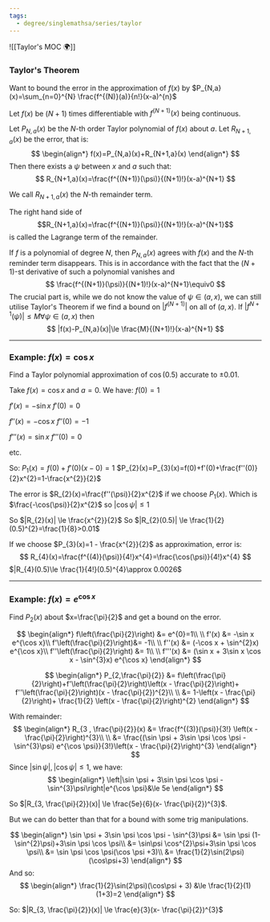 ```yaml
---
tags:
  - degree/singlemathsa/series/taylor
---
```

![[Taylor's MOC 🌍]]

### Taylor's Theorem
Want to bound the error in the approximation of $f(x)$ by $P_{N,a}(x)=\sum_{n=0}^{N} \frac{f^{(N)}(a)}{n!}(x-a)^{n}$

Let $f(x)$ be $(N+1)$ times differentiable with $f^{(N+1)}(x)$ being continuous.

Let $P_{N,a}(x)$ be the $N$-th order Taylor polynomial of $f(x)$ about $a$. Let $R_{N+1,a}(x)$ be the error, that is:
$$
\begin{align*}
f(x)=P_{N,a}(x)+R_{N+1,a}(x)
\end{align*}
$$
Then there exists a $\psi$ between $x$ and $a$ such that:
$$
R_{N+1,a}(x)=\frac{f^{(N+1)}(\psi)}{(N+1)!}(x-a)^{N+1}
$$

We call $R_{N+1,a}(x)$ the $N$-th remainder term.

The right hand side of 
$$R_{N+1,a}(x)=\frac{f^{(N+1)}(\psi)}{(N+1)!}(x-a)^{N+1}$$
is called the Lagrange term of the remainder.

If $f$ is a polynomial of degree $N$, then $P_{N,a}(x)$ agrees with $f(x)$ and the $N$-th reminder term disappears. This is in accordance with the fact that the $(N+1)$-st derivative of such a polynomial vanishes and
$$
\frac{f^{(N+1)}(\psi)}{(N+1)!}(x-a)^{N+1}\equiv0
$$
The crucial part is, while we do not know the value of $\psi\in(a,x)$, we can still utilise Taylor's Theorem if we find a bound on $|f^{(N+1)}|$ on all of $(a,x)$.
If $|f^{N+1}(\psi)|\le M\forall \psi\in(a,x)$ then 
$$
|f(x)-P_{N,a}(x)|\le \frac{M}{(N+1)!}(x-a)^{N+1}
$$

---
### Example: $f(x)=\cos x$

Find a Taylor polynomial approximation of $\cos(0.5)$ accurate to $\pm0.01$.

Take $f(x)=\cos x$ and $a=0$.
We have:
$f(0)=1$

$f'(x)=-\sin x$
$f'(0)=0$

$f''(x)=-\cos x$
$f''(0)=-1$

$f'''(x)=\sin x$
$f'''(0)=0$

etc.

So:
$P_{1}(x)=f(0)+f'(0)(x-0)=1$
$P_{2}(x)=P_{3}(x)=f(0)+f'(0)+\frac{f''(0)}{2}x^{2}=1-\frac{x^{2}}{2}$

The error is $R_{2}(x)=\frac{f''(\psi)}{2}x^{2}$ if we choose $P_{1}(x)$.
Which is $\frac{-\cos(\psi)}{2}x^{2}$ so $|\cos \psi| \le 1$

So $|R_{2}(x)| \le \frac{x^{2}}{2}$
So $|R_{2}(0.5)| \le \frac{1}{2}(0.5)^{2}=\frac{1}{8}>0.01$

If we choose $P_{3}(x)=1 - \frac{x^{2}}{2}$ as approximation, error is:
$$
R_{4}(x)=\frac{f^{(4)}(\psi)}{4!}x^{4}=\frac{\cos(\psi)}{4!}x^{4}
$$
$|R_{4}(0.5)\le \frac{1}{4!}(0.5)^{4}\approx 0.0026$

---
### Example: $f(x)=e^{\cos x}$

Find $P_{2}(x)$ about $x=\frac{\pi}{2}$ and get a bound on the error.

$$
\begin{align*}
f\left(\frac{\pi}{2}\right) &= e^{0}=1\\
\\
f'(x) &= -\sin x e^{\cos x}\\
f'\left(\frac{\pi}{2}\right)&= -1\\
\\
f''(x) &= (-\cos x + \sin^{2}x) e^{\cos x}\\
f''\left(\frac{\pi}{2}\right) &= 1\\
\\
f'''(x) &= (\sin x + 3\sin x \cos x - \sin^{3}x) e^{\cos x}
\end{align*}
$$

$$
\begin{align*}
P_{2,\frac{\pi}{2}} &= f\left(\frac{\pi}{2}\right)+f'\left(\frac{\pi}{2}\right)\left(x - \frac{\pi}{2}\right)+ f''\left(\frac{\pi}{2}\right)(x - \frac{\pi}{2})^{2}\\
\\
&= 1-\left(x - \frac{\pi}{2}\right)+ \frac{1}{2} \left(x - \frac{\pi}{2}\right)^{2}
\end{align*}
$$

With remainder:
$$
\begin{align*}
R_{3 , \frac{\pi}{2}}(x) &= \frac{f^{(3)}(\psi)}{3!} \left(x - \frac{\pi}{2}\right)^{3}\\
\\
&= \frac{(\sin \psi + 3\sin \psi \cos \psi - \sin^{3}\psi) e^{\cos \psi}}{3!}\left(x - \frac{\pi}{2}\right)^{3}
\end{align*}
$$
Since $|\sin \psi|,|\cos \psi|\le1$, we have:
$$
\begin{align*}
\left|\sin \psi + 3\sin \psi \cos \psi - \sin^{3}\psi\right|e^{\cos \psi}&\le 5e
\end{align*}
$$

So $|R_{3, \frac{\pi}{2}}(x)| \le \frac{5e}{6}(x- \frac{\pi}{2})^{3}$.

But we can do better than that for a bound with some trig manipulations.

$$
\begin{align*}
\sin \psi + 3\sin \psi \cos \psi - \sin^{3}\psi &= \sin \psi (1-\sin^{2}\psi)+3\sin \psi \cos \psi\\
&= \sin\psi \cos^{2}\psi+3\sin \psi \cos \psi\\
&= \sin \psi \cos \psi(\cos \psi +3)\\
&= \frac{1}{2}\sin(2\psi)(\cos\psi+3)
\end{align*}
$$
And so:
$$
\begin{align*}
\frac{1}{2}\sin(2\psi)(\cos\psi + 3) &\le \frac{1}{2}(1)(1+3)=2
\end{align*}
$$

So:
$|R_{3, \frac{\pi}{2}}(x)| \le \frac{e}{3}(x- \frac{\pi}{2})^{3}$

